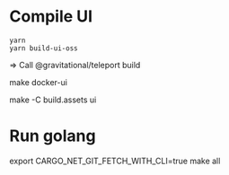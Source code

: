 # Compile UI
    yarn 
    yarn build-ui-oss

=> Call 
@gravitational/teleport build


make docker-ui

make -C build.assets ui

# Run golang 
export CARGO_NET_GIT_FETCH_WITH_CLI=true 
make all 


